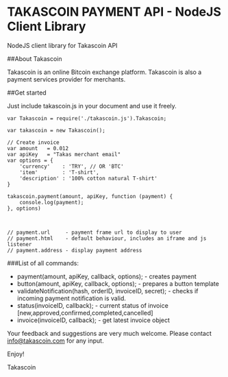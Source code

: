 TAKASCOIN PAYMENT API - NodeJS Client Library
================================

NodeJS client library for Takascoin API


##About Takascoin

Takascoin is an online Bitcoin exchange platform. Takascoin is also a payment services provider for merchants.

##Get started

Just include takascoin.js in your document and use it freely.

```
var Takascoin = require('./takascoin.js').Takascoin;

var takascoin = new Takascoin();

// Create invoice
var amount   = 0.012
var apiKey   = "Takas merchant email"
var options = {
    'currency'    : 'TRY', // OR 'BTC'
    'item'        : 'T-shirt',
    'description' : '100% cotton natural T-shirt'
}

takascoin.payment(amount, apiKey, function (payment) {
    console.log(payment);
}, options)



// payment.url     - payment frame url to display to user
// payment.html    - default behaviour, includes an iframe and js listener
// payment.address - display payment address

```

###List of all commands:
- payment(amount, apiKey, callback, options);                           - creates payment
- button(amount, apiKey, callback, options);                            - prepares a button template
- validateNotification(hash, orderID, invoiceID, secret);               - checks if incoming payment notification is valid.
- status(invoiceID, callback);                                          - current status of invoice [new,approved,confirmed,completed,cancelled]
- invoice(invoiceID, callback);                                         - get latest invoice object


Your feedback and suggestions are very much welcome. Please contact info@takascoin.com for any input. 

Enjoy!

Takascoin

